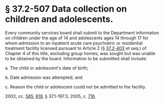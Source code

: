 # § 37.2-507 Data collection on children and adolescents.

<p>Every community services board shall submit to the Department information on children under the age of 14 and adolescents ages 14 through 17 for whom admission to an inpatient acute care psychiatric or residential treatment facility licensed pursuant to Article 2 (§ <a href='http://law.lis.virginia.gov/vacode/37.2-403/'>37.2-403</a> et seq.) of Chapter 4 of this title, excluding group homes, was sought but was unable to be obtained by the board. Information to be submitted shall include:</p><p>a. The child or adolescent's date of birth;</p><p>b. Date admission was attempted; and</p><p>c. Reason the child or adolescent could not be admitted to the facility.</p><p>2002, cc. <a href='http://lis.virginia.gov/cgi-bin/legp604.exe?021+ful+CHAP0585'>585</a>, <a href='http://lis.virginia.gov/cgi-bin/legp604.exe?021+ful+CHAP0619'>619</a>, § 37.1-197.3; 2005, c. <a href='http://lis.virginia.gov/cgi-bin/legp604.exe?051+ful+CHAP0716'>716</a>.</p>